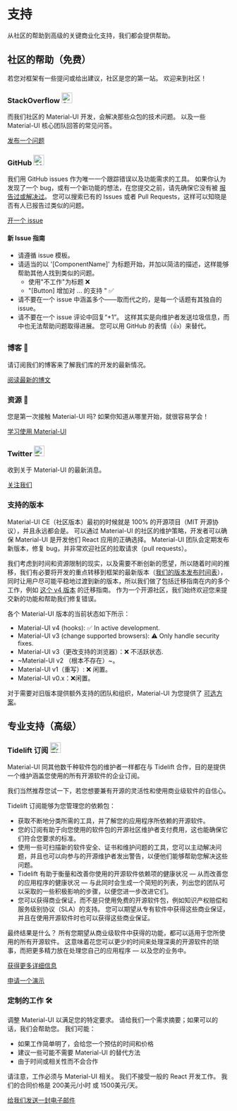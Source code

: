 # 支持

<p class="description">从社区的帮助到高级的关键商业化支持，我们都会提供帮助。</p>

## 社区的帮助（免费）

若您对框架有一些提问或给出建议，社区是您的第一站。 欢迎来到社区！

### StackOverflow <img src="/static/images/logos/stackoverflow.svg" width="24" height="24" alt="StackOverflow logo" loading="lazy" />

而我们社区的 Material-UI 开发，会解决那些众包的技术问题。 以及一些 Material-UI 核心团队回答的常见问答。

[发布一个问题](https://stackoverflow.com/questions/tagged/material-ui)

### GitHub <img src="/static/images/logos/github.svg" width="24" height="24" alt="GitHub logo" loading="lazy" />

我们用 GitHub issues 作为唯一一个跟踪错误以及功能需求的工具。 如果你认为发现了一个 bug，或有一个新功能的想法，在您提交之前，请先确保它没有被 [报告过或解决过](https://github.com/mui-org/material-ui/issues?utf8=%E2%9C%93&q=is%3Aopen+is%3Aclosed)。 您可以搜索已有的 Issues 或者 Pull Requests，这样可以知晓是否有人已报告过类似的问题。

[开一个 issue](https://github.com/mui-org/material-ui/issues/new/choose)

#### 新 Issue 指南

- 请遵循 issue 模板。
- 请适当的以 '[ComponentName]' 为标题开始，并加以简洁的描述，这样能够帮助其他人找到类似的问题。 
  - 使用"不工作"为标题 ❌
  - "[Button] 增加对 ... 的支持 <some feature>" ✅
- 请不要在一个 issue 中涵盖多个——取而代之的，是每一个话题有其独自的 issue。
- 请不要在一个 issue 评论中回复“+1”。 这样其实是向维护者发送垃圾信息，而中也无法帮助问题取得进展。 您可以用 GitHub 的表情（👍）来替代。

### 博客 📝

请订阅我们的博客来了解我们库的开发的最新情况。

[阅读最新的博文](https://medium.com/material-ui/)

### 资源 📖

您是第一次接触 Material-UI 吗? 如果你知道从哪里开始，就很容易学会！

[学习使用 Material-UI](/getting-started/learn/)

### Twitter <img src="/static/images/logos/twitter.svg" width="24" height="24" alt="Twitter logo" loading="lazy" />

收到关于 Material-UI 的最新消息。

[关注我们](https://twitter.com/MaterialUI)

### 支持的版本

Material-UI CE（社区版本）最初的时候就是 100% 的开源项目（MIT 开源协议），并且永远都会是。 可以通过 Material-UI 的社区的维护策略，开发者可以确保 Material-UI 是开发他们 React 应用的正确选择。 Material-UI 团队会定期发布新版本，修复 bug，并非常欢迎社区的拉取请求（pull requests）。

我们考虑到时间和资源限制的现实，以及需要不断创新的愿望，所以随着时间的推移，我们有必要将开发的重点转移到框架的最新版本（[我们的版本发布时间表](https://mui.com/versions/#release-frequency)），同时让用户尽可能平稳地过渡到新的版本，所以我们做了包括迁移指南在内的多个工作，例如 [这个 v4 版本](/guides/migration-v3/) 的迁移指南。 作为一个开源社区，我们始终欢迎您来提交新的功能和帮助我们修复错误。

各个 Material-UI 版本的当前状态如下所示：

- Material-UI v4 (hooks): ✅ In active development.
- Material-UI v3 (change supported browsers): ⚠️ Only handle security fixes.
- Material-UI v3（更改支持的浏览器）：❌ 不活跃状态.
- ~Material-UI v2 （根本不存在）~。 
- Material-UI v1（重写）: ❌ 闲置。 
- Material-UI v0.x：❌闲置。

对于需要对旧版本提供额外支持的团队和组织，Material-UI 为您提供了 [可选方案](#enterprise)。

## 专业支持（高级）

### Tidelift 订阅 <img src="/static/images/logos/tidelift.svg" width="24" height="24" alt="Tidelift logo" loading="lazy" />

Material-UI 同其他数千种软件包的维护者一样都在与 Tidelift 合作，目的是提供一个维护涵盖您使用的所有开源软件的企业订阅。 

我们当然推荐您试一下，若您想要兼有开源的灵活性和使用商业级软件的自信心。

Tidelift 订阅能够为您管理您的依赖包：

- 获取不断地分类所需的工具，并了解您的应用程序所依赖的开源软件。
- 您的订阅有助于向您使用的软件包的开源社区维护者支付费用，这也能确保它们符合您要求的标准。
- 使用一些可扫描新的软件安全、证书和维护问题的工具，您可以主动解决问题，并且也可以向参与的开源维护者发出警告，以便他们能够帮助您解决这些问题。 
- Tidelift 有助于衡量和改善你使用的开源软件依赖项的健康状况 — 从而改善您的应用程序的健康状况 — 与此同时会生成一个简短的列表，列出您的团队可以采取的一些积极影响的步骤，以便您进一步改进它们。
- 您可以获得商业保证，而不是只使用免费的开源软件包，例如知识产权赔偿和服务级别协议（SLA）的支持。 您可以期望从专有软件中获得这些商业保证，并且在使用开源软件时也可以获得这些商业保证。

最终结果是什么？ 所有您期望从商业级软件中获得的功能，都可以适用于您所使用的所有开源软件。 这意味着花您可以更少的时间来处理深奥的开源软件的琐事，而把更多精力放在处理您自己的应用程序 — 以及您的业务中。

<a
  data-ga-event-category="support"
  data-ga-event-action="tidelift"
  href="https://tidelift.com/subscription/pkg/npm-material-ui?utm_source=npm-material-ui&utm_medium=referral&utm_campaign=enterprise"> 获得更多详细信息 </a>

<a
  data-ga-event-category="support"
  data-ga-event-action="tidelift"
  href="https://tidelift.com/subscription/request-a-demo?utm_source=npm-material-ui&utm_medium=referral&utm_campaign=enterprise"> 申请一个演示 </a>

### 定制的工作 🛠

调整 Material-UI 以满足您的特定要求。 请给我们一个需求摘要；如果可以的话，我们会帮助您。 我们可能：

- 如果工作简单明了，会给您一个预估的时间和价格
- 建议一些可能不需要 Material-UI 的替代方法
- 由于时间或相关性而不会合作

请注意，工作必须与 Material-UI 相关。 我们不接受一般的 React 开发工作。 我们的合同价格是 200美元/小时 或 1500美元/天。

[给我们发送一封电子邮件](mailto:custom-work@material-ui.com)